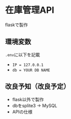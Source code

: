 # 在庫管理API
flaskで製作

## 環境変数
`.env`に以下を記載
- `IP = 127.0.0.1`
- `db = YOUR DB NAME`

## 改良予知（改良予定）
- flask以外で製作
- dbをsplite3 -> MySQL
- APIの仕様

